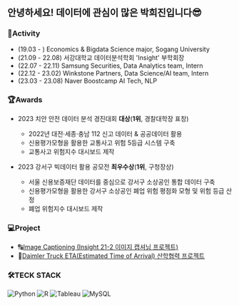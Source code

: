## 안녕하세요! 데이터에 관심이 많은 박희진입니다😎

### 📌Activity
- (19.03 - ) Economics & Bigdata Science major, Sogang University
- (21.09 - 22.08) 서강대학교 데이터분석학회 'Insight' 부학회장
- (22.07 - 22.11) Samsung Securities, Data Analytics team, Intern
- (22.12 - 23.02) Winkstone Partners, Data Science/AI team, Intern
- (23.03 - 23.08) Naver Boostcamp AI Tech, NLP

### 🏆Awards
- 2023 치안 안전 데이터 분석 경진대회 **대상**(**1위**, 경찰대학장 표창)
  - 2022년 대전·세종·충남 112 신고 데이터 & 공공데이터 활용
  - 신용평가모형을 활용한 교통사고 위험 5등급 시스템 구축
  - 교통사고 위험지수 대시보드 제작

- 2023 강서구 빅데이터 활용 공모전 **최우수상**(**1위**, 구청장상)
  - 서울 신용보증재단 데이터를 중심으로 강서구 소상공인 통합 데이터 구축
  - 신용평가모형을 활용한 강서구 소상공인 폐업 위험 평점화 모형 및 위험 등급 산정
  - 폐업 위험지수 대시보드 제작
  

### 💻Project
- 🔠[Image Captioning (Insight 21-2 이미지 캡셔닝 프로젝트)](https://github.com/heejinsara/CaptionTeam)
- 🚛[Daimler Truck ETA(Estimated Time of Arrival) 산학협력 프로젝트](https://asia.daimlertruck.com/en/press-releases/international/mitsubishi-fuso-undertakes-its-ibl-control-tower-to-digitally-optimize-domestic-parts-supply-to-production-sites/)

### 🛠TECK STACK
<img alt="Python" src ="https://img.shields.io/badge/Python-3776AB.svg?&style=flat-square&logo=Python&logoColor=white"/> <img alt="R" src ="https://img.shields.io/badge/R-276DC3.svg?&style=flat-square&logo=R&logoColor=white"/> <img alt="Tableau" src ="https://img.shields.io/badge/Tableau-E97627.svg?&style=flat-square&logo=Tableau&logoColor=white"/> <img alt="MySQL" src ="https://img.shields.io/badge/MySQL-4479A1.svg?&style=flat-square&logo=MySQL&logoColor=white"/>
